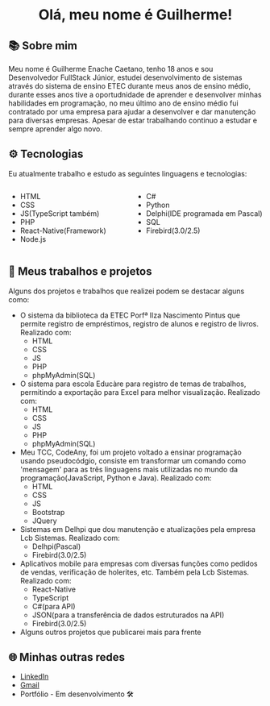 <h1 align='center' >Olá, meu nome é Guilherme!</h1>
<h2>📚 Sobre mim </h2>
<p>Meu nome é Guilherme Enache Caetano, tenho 18 anos e sou Desenvolvedor FullStack Júnior, estudei desenvolvimento de sistemas através do sistema de ensino ETEC durante meus anos de ensino médio, durante esses anos tive a oportudnidade de aprender e desenvolver minhas habilidades em programação, no meu último ano de ensino médio fui contratado por uma empresa para ajudar a desenvolver e dar manutenção para diversas empresas. Apesar de estar trabalhando continuo a estudar e sempre aprender algo novo.</p>
<h2>⚙️ Tecnologias</h2>
<p>Eu atualmente trabalho e estudo as seguintes linguagens e tecnologias:</p>
<div style='display:flex;justify-content:space-between;'>
    <ul>
        <li>
            HTML
        </li>
        <li>
            CSS
        </li>
        <li>
            JS(TypeScript também)
        </li>
        <li>
            PHP
        </li>
        <li>
            React-Native(Framework)
        </li>
        <li>
            Node.js
        </li>
    </ul>
    <ul>
        <li>
            C#
        </li>
        <li>
            Python
        </li>
        <li>
            Delphi(IDE programada em Pascal)
        </li>
        <li>
            SQL
        </li>
        <li>
            Firebird(3.0/2.5)
        </li>
    </ul>
</div>
<h2>📐 Meus trabalhos e projetos</h2>
<p>Alguns dos projetos e trabalhos que realizei podem se destacar alguns como:</p>
<ul>
    <li>
        O sistema da biblioteca da ETEC Porfª Ilza Nascimento Pintus que permite  registro de empréstimos, registro de alunos e registro de livros.
        Realizado com:
        <ul>
            <li>
                HTML
            </li>
           <li>
                CSS
            </li> 
            <li>
                JS
            </li>
            <li>
                PHP
            </li>
            <li>
                phpMyAdmin(SQL)
            </li>
        </ul>
    </li>
    <li>
        O sistema para escola Educàre para registro de temas de trabalhos, permitindo a exportação para Excel para melhor visualização.
        Realizado com:
        <ul>
            <li>
                HTML
            </li>
           <li>
                CSS
            </li> 
            <li>
                JS
            </li>
            <li>
                PHP
            </li>
            <li>
                phpMyAdmin(SQL)
            </li>
        </ul>
    </li>
    <li>
        Meu TCC, CodeAny, foi um projeto voltado a ensinar programação usando pseudocódgio, consiste em transformar um comando como 'mensagem' para as três linguagens mais utilizadas no mundo da programação(JavaScript, Python e Java).
        Realizado com:
        <ul>
            <li>
                HTML
            </li>
           <li>
                CSS
            </li> 
            <li>
                JS
            </li>
            <li>
                Bootstrap 
            </li>
            <li>
                JQuery
            </li>
        </ul>
    </li>
    <li>
        Sistemas em Delhpi que dou manutenção e atualizações pela empresa Lcb Sistemas.
        Realizado com:
        <ul>
            <li>
                Delhpi(Pascal)
            </li>
           <li>
                Firebird(3.0/2.5)
            </li> 
        </ul>
    </li>
    <li>
        Aplicativos mobile para empresas com diversas funções como pedidos de vendas, verificação de holerites, etc. Também pela Lcb Sistemas. Realizado com: 
        <ul>
            <li>
                React-Native
            </li>
           <li>
                TypeScript
            </li> 
            <li>
                C#(para API)
            </li>
            <li>
                JSON(para a transferência de dados estruturados na API)
            </li>
            <li>
                Firebird(3.0/2.5)
            </li>
        </ul>
    </li>
    <li>
        Alguns outros projetos que publicarei mais para frente
    </li>
</ul>
<h2>🌐 Minhas outras redes</h2>
<ul>
    <li>
        <a href="https://www.linkedin.com/in/guienache/">LinkedIn</a>
    </li>
    <li>
      <a href="mailto:contato@guilherme.enache@gmail.com">Gmail</a>
    </li>
    <li>
        <a>Portfólio - Em desenvolvimento 🛠️</a>
    </li>
</ul>
